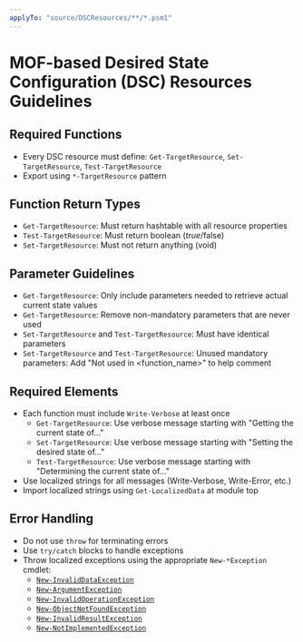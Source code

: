 ```yaml
---
applyTo: "source/DSCResources/**/*.psm1"
---
```


# MOF-based Desired State Configuration (DSC) Resources Guidelines

## Required Functions
- Every DSC resource must define: `Get-TargetResource`, `Set-TargetResource`, `Test-TargetResource`
- Export using `*-TargetResource` pattern

## Function Return Types
- `Get-TargetResource`: Must return hashtable with all resource properties
- `Test-TargetResource`: Must return boolean ($true/$false)
- `Set-TargetResource`: Must not return anything (void)

## Parameter Guidelines
- `Get-TargetResource`: Only include parameters needed to retrieve actual current state values
- `Get-TargetResource`: Remove non-mandatory parameters that are never used
- `Set-TargetResource` and `Test-TargetResource`: Must have identical parameters
- `Set-TargetResource` and `Test-TargetResource`: Unused mandatory parameters: Add "Not used in <function_name>" to help comment

## Required Elements
- Each function must include `Write-Verbose` at least once
  - `Get-TargetResource`: Use verbose message starting with "Getting the current state of..."
  - `Set-TargetResource`: Use verbose message starting with "Setting the desired state of..."
  - `Test-TargetResource`: Use verbose message starting with "Determining the current state of..."
- Use localized strings for all messages (Write-Verbose, Write-Error, etc.)
- Import localized strings using `Get-LocalizedData` at module top

## Error Handling
- Do not use `throw` for terminating errors
- Use `try/catch` blocks to handle exceptions
- Throw localized exceptions using the appropriate `New-*Exception` cmdlet:
  - [`New‑InvalidDataException`](https://github.com/dsccommunity/DscResource.Common/wiki/New%E2%80%91InvalidDataException)
  - [`New-ArgumentException`](https://github.com/dsccommunity/DscResource.Common/wiki/New%E2%80%91ArgumentException)
  - [`New-InvalidOperationException`](https://github.com/dsccommunity/DscResource.Common/wiki/New%E2%80%91InvalidOperationException)
  - [`New-ObjectNotFoundException`](https://github.com/dsccommunity/DscResource.Common/wiki/New%E2%80%91ObjectNotFoundException)
  - [`New-InvalidResultException`](https://github.com/dsccommunity/DscResource.Common/wiki/New%E2%80%91InvalidResultException)
  - [`New-NotImplementedException`](https://github.com/dsccommunity/DscResource.Common/wiki/New%E2%80%91NotImplementedException)
